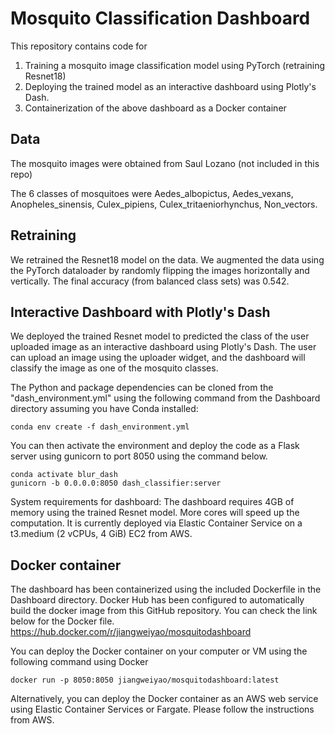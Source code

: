 # Mosquito Classification Dashboard

This repository contains code for
1. Training a mosquito image classification model using PyTorch (retraining Resnet18)
2. Deploying the trained model as an interactive dashboard using Plotly's Dash.
3. Containerization of the above dashboard as a Docker container

## Data
The mosquito images were obtained from Saul Lozano (not included in this repo)

The 6 classes of mosquitoes were Aedes_albopictus, Aedes_vexans, Anopheles_sinensis, Culex_pipiens, Culex_tritaeniorhynchus, Non_vectors.

## Retraining
We retrained the Resnet18 model on the data. We augmented the data using the PyTorch dataloader by randomly flipping the images horizontally and vertically. The final accuracy (from balanced class sets) was 0.542.


## Interactive Dashboard with Plotly's Dash
We deployed the trained Resnet model to predicted the class of the user uploaded image as an interactive dashboard using Plotly's Dash. The user can upload an image using the uploader widget, and the dashboard will classify the image as one of the mosquito classes.


The Python and package dependencies can be cloned from the "dash_environment.yml" using the following command from the Dashboard directory assuming you have Conda installed:
```
conda env create -f dash_environment.yml
```
You can then activate the environment and deploy the code as a Flask server using gunicorn to port 8050 using the command below.
```
conda activate blur_dash
gunicorn -b 0.0.0.0:8050 dash_classifier:server
```

System requirements for dashboard: The dashboard requires 4GB of memory using the trained Resnet model. More cores will speed up the computation. It is currently deployed via Elastic Container Service on a t3.medium (2 vCPUs, 4 GiB) EC2 from AWS.

## Docker container
The dashboard has been containerized using the included Dockerfile in the Dashboard directory. Docker Hub has been configured to automatically build the docker image from this GitHub repository. You can check the link below for the Docker file.
https://hub.docker.com/r/jiangweiyao/mosquitodashboard

You can deploy the Docker container on your computer or VM using the following command using Docker
```
docker run -p 8050:8050 jiangweiyao/mosquitodashboard:latest
```

Alternatively, you can deploy the Docker container as an AWS web service using Elastic Container Services or Fargate. Please follow the instructions from AWS. 
